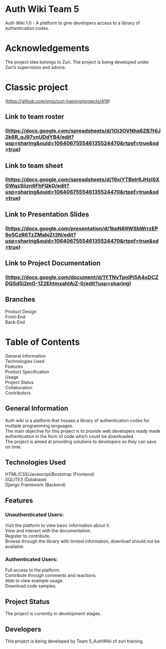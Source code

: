 # Auth Wiki Team 5
Auth Wiki 1.0 - A platform to give developers access to a library of authentication codes.


# Acknowledgements
The project idea belongs to Zuri. The project is being developed under Zuri’s supervision and advice.

# Classic project
(https://github.com/orgs/zuri-training/projects/419)

## Link to team roster
### (https://docs.google.com/spreadsheets/d/1Oj3OVNha6ZB7HiJ2k6R_qJ97ynUDdYB4/edit?usp=sharing&ouid=106406755546135524470&rtpof=true&sd=true)
## Link to team sheet
### (https://docs.google.com/spreadsheets/d/19xiYTBeIr6JHzlSXGWqzSiizn6FhFQkO/edit?usp=sharing&ouid=106406755546135524470&rtpof=true&sd=true)
## Link to Presentation Slides
### (https://docs.google.com/presentation/d/1bpN89WSbWrrzEP9o5CzR6TzZMabjZt3N/edit?usp=sharing&ouid=106406755546135524470&rtpof=true&sd=true)
## Link to Project Documentation
### (https://docs.google.com/document/d/1YTNyTpnIPi5A4oDCZDQSd5j2mO-1Z2EhtmxahlAiZ-0/edit?usp=sharing)

## Branches
Product Design <br />
Front-End <br />
Back-End <br />

# Table of Contents
General Information <br />
Technologies Used <br />
Features <br />
Product Specification <br />
Usage <br />
Project Status <br />
Collaboration <br />
Contributors <br />

## General Information
Auth wiki is a platform that houses a library of authentication codes for multiple programming languages.  <br />
The main objective for this project is to provide web developers ready made authentication in the form of code which could be downloaded.  <br />
The project is aimed at providing solutions to developers so they can save on time.

## Technologies Used
HTML/CSS/Javascript/Bootstrap (Frontend) <br />
SQLITE3 (Database) <br />
Django Framework (Backend) <br />

## Features
### Unauthenticated Users:
Visit the platform to view basic information about it. <br />
View and interact with the documentation. <br />
Register to contribute. <br />
Browse through the library with limited information, download should not be available. <br />

### Authenticated Users:
Full access to the platform. <br />
Contribute through comments and reactions. <br />
Able to view example usage. <br />
Download code samples. <br />


## Project Status
The project is currently in development stages.


## Developers
This project is being developed by Team 5_AuthWiki of zuri training.